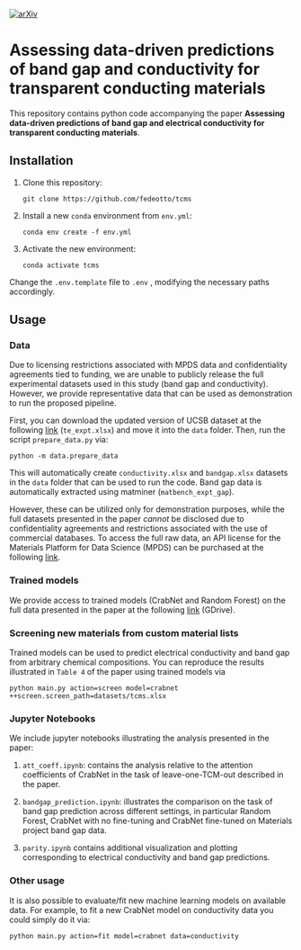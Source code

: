 [![arXiv](https://img.shields.io/badge/arXiv-2411.14034-b31b1b.svg)](https://arxiv.org/abs/2411.14034)
# Assessing data-driven predictions of band gap and conductivity for transparent conducting materials
This repository contains python code accompanying the paper **Assessing data-driven predictions of band gap and electrical conductivity for transparent conducting materials**.

## Installation
1. Clone this repository:
   ```git
   git clone https://github.com/fedeotto/tcms
   ```
2. Install a new `conda` environment from `env.yml`:
   ```git
   conda env create -f env.yml
   ```
3. Activate the new environment:
   ```git
   conda activate tcms
   ```
Change the `.env.template` file to `.env` , modifying the necessary paths accordingly.
## Usage
### Data
Due to licensing restrictions associated with MPDS data and confidentiality agreements tied to funding, we are unable to publicly release the full experimental datasets used in this study (band gap and conductivity). However, we provide representative data that can be used as demonstration to run the proposed pipeline.

First, you can download the updated version of UCSB dataset at the following <a href="https://zenodo.org/records/15365345">link</a> (`te_expt.xlsx`) and move it into the `data` folder. Then, run the script `prepare_data.py` via:
```git
python -m data.prepare_data
```
This will automatically create `conductivity.xlsx` and `bandgap.xlsx` datasets in the `data` folder that can be used to run the code. Band gap data is automatically extracted using matminer (`matbench_expt_gap`).

However, these can be utilized only for demonstration purposes, while the full datasets presented in the paper *cannot* be disclosed due to confidentiality agreements and restrictions associated with the use of commercial databases. To access the full raw data, an API license for the Materials Platform for Data Science (MPDS) can be purchased at the following <a href="https://mpds.io">link</a>.

### Trained models
We provide access to trained models (CrabNet and Random Forest) on the full data presented in the paper at the following <a href="https://drive.google.com/drive/folders/1pe5J-yAY4s7wtDOItUkfz-BMdqCzAjS3?usp=sharing">link</a> (GDrive).

### Screening new materials from custom material lists
Trained models can be used to predict electrical conductivity and band gap from arbitrary chemical compositions. You can reproduce the results illustrated in `Table 4` of the paper using trained models via
```git
python main.py action=screen model=crabnet ++screen.screen_path=datasets/tcms.xlsx
```

### Jupyter Notebooks
We include jupyter notebooks illustrating the analysis presented in the paper:

  1. `att_coeff.ipynb`: contains the analysis relative to the attention coefficients of CrabNet in the task of leave-one-TCM-out described in the paper.

  2. `bandgap_prediction.ipynb`: illustrates the comparison on the task of band gap prediction across different settings, in particular Random Forest, CrabNet with no fine-tuning and CrabNet fine-tuned on Materials project band gap data.

  3. `parity.ipynb` contains additional visualization and plotting corresponding to electrical conductivity and band gap predictions.

### Other usage
It is also possible to evaluate/fit new machine learning models on available data. For example, to fit a new CrabNet model on conductivity data you could simply do it via:

```git
python main.py action=fit model=crabnet data=conductivity
```
